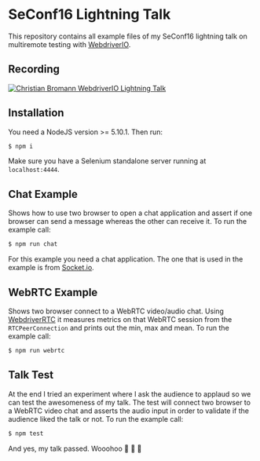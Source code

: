 SeConf16 Lightning Talk
=======================

This repository contains all example files of my SeConf16 lightning talk on multiremote testing with [WebdriverIO](http://webdriver.io/).

## Recording

[![Christian Bromann WebdriverIO Lightning Talk](https://img.youtube.com/vi/FoTCmWvaQME/3.jpg)](https://www.youtube.com/watch?v=FoTCmWvaQME&feature=youtu.be&t=4m06s)

## Installation

You need a NodeJS version >= 5.10.1. Then run:

```sh
$ npm i
```

Make sure you have a Selenium standalone server running at `localhost:4444`.

## Chat Example

Shows how to use two browser to open a chat application and assert if one browser can send a message whereas the other can receive it. To run the example call:

```sh
$ npm run chat
```

For this example you need a chat application. The one that is used in the example is from [Socket.io](https://github.com/socketio/socket.io/tree/master/examples/chat).

## WebRTC Example

Shows two browser connect to a WebRTC video/audio chat. Using [WebdriverRTC](https://github.com/webdriverio/webdriverrtc) it measures metrics on that WebRTC session from the `RTCPeerConnection` and prints out the min, max and mean. To run the example call:

```sh
$ npm run webrtc
```

## Talk Test

At the end I tried an experiment where I ask the audience to applaud so we can test the awesomeness of my talk. The test will connect two browser to a WebRTC video chat and asserts the audio input in order to validate if the audience liked the talk or not. To run the example call:

```sh
$ npm test
```

And yes, my talk passed. Wooohoo 👏 👏 👏
